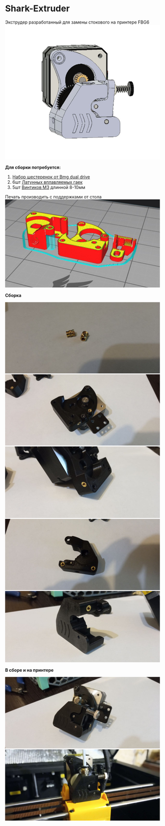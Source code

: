 # Shark-Extruder
Экструдер разработанный для замены стокового на принтере FBG6
![вид](https://github.com/Chiffa-C3/Shark-Extruder/blob/main/PIC/front.JPG)

**Для сборки потребуется:** 
1) [Набор шестеренок от Bmg dual drive](https://aliexpress.ru/item/1005003334389217.html)
2) 6шт [Латунных вплавляемых гаек](https://alii.pub/6iec1k)
3) 5шт [Винтиков М3](https://aliexpress.ru/item/32810872544.html) длинной 8-10мм 

Печать производить с поддержками от стола
![cura](https://github.com/Chiffa-C3/Shark-Extruder/blob/main/PIC/cura.JPG)

**Сборка**

![1](https://github.com/Chiffa-C3/Shark-Extruder/blob/main/PIC/1.jpeg)
![2](https://github.com/Chiffa-C3/Shark-Extruder/blob/main/PIC/2.JPEG)
![3](https://github.com/Chiffa-C3/Shark-Extruder/blob/main/PIC/3.JPEG)
![4](https://github.com/Chiffa-C3/Shark-Extruder/blob/main/PIC/4.JPEG)
![5](https://github.com/Chiffa-C3/Shark-Extruder/blob/main/PIC/5.JPEG)

**В сборе и на принтере**

![compl](https://github.com/Chiffa-C3/Shark-Extruder/blob/main/PIC/compl.JPEG)
![on_p](https://github.com/Chiffa-C3/Shark-Extruder/blob/main/PIC/on_printer.JPG)